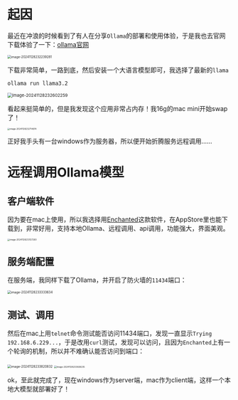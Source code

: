 # 起因

最近在冲浪的时候看到了有人在分享`Ollama`的部署和使用体验，于是我也去官网下载体验了一下：[ollama官网](https://ollama.com/)

<img src="https://cdn.jsdelivr.net/gh/01Petard/imageURL@main/img/202411282322386.png" alt="image-20241128232239281" style="zoom:50%;" />

下载非常简单，一路到底，然后安装一个大语言模型即可，我选择了最新的`llama`

```shell
ollama run llama3.2
```

<img src="https://cdn.jsdelivr.net/gh/01Petard/imageURL@main/img/202411282326342.png" alt="image-20241128232602259" style="zoom:67%;" />

看起来挺简单的，但是我发现这个应用非常占内存！我16g的mac mini开始swap了！

<img src="https://cdn.jsdelivr.net/gh/01Petard/imageURL@main/img/202411282327021.png" alt="image-20241128232714974" style="zoom:33%;" />

正好我手头有一台windows作为服务器，所以便开始折腾服务远程调用……

# 远程调用Ollama模型

## 客户端软件

因为要在mac上使用，所以我选择用[Enchanted](https://github.com/AugustDev/enchanted)这款软件，在AppStore里也能下载到，非常好用，支持本地Ollama、远程调用、api调用，功能强大，界面美观。

<img src="https://cdn.jsdelivr.net/gh/01Petard/imageURL@main/img/202411282331297.png" alt="image-20241128233127260" style="zoom:33%;" />

## 服务端配置

在服务端，我同样下载了Ollama，并开启了防火墙的`11434`端口：

<img src="https://cdn.jsdelivr.net/gh/01Petard/imageURL@main/img/202411282333668.png" alt="image-20241128233333634" style="zoom:50%;" />

## 测试、调用

然后在mac上用`telnet`命令测试能否访问11434端口，发现一直显示`Trying 192.168.6.229...`，于是改用`curl`测试，发现可以访问，且因为`Enchanted`上有一个轮询的机制，所以并不难确认能否访问到端口：

<img src="https://cdn.jsdelivr.net/gh/01Petard/imageURL@main/img/202411282338876.png" alt="image-20241128233820832" style="zoom:50%;" />

<img src="https://cdn.jsdelivr.net/gh/01Petard/imageURL@main/img/202411282339260.png" alt="image-20241128233928235" style="zoom:34%;" />

ok，至此就完成了，现在windows作为server端，mac作为client端，这样一个本地大模型就部署好了！